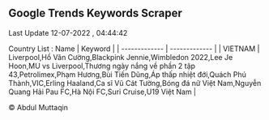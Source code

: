 

## Google Trends Keywords Scraper 
 
Last Update 12-07-2022 , 04:44:42

Country List :
 Name  | Keyword |
| ------------- | ------------- |
| VIETNAM | Liverpool,Hồ Văn Cường,Blackpink Jennie,Wimbledon 2022,Lee Je Hoon,MU vs Liverpool,Thương ngày nắng về phần 2 tập 43,Petrolimex,Phạm Hương,Bùi Tiến Dũng,Áp thấp nhiệt đới,Quách Phú Thành,VIC,Erling Haaland,Ca sĩ Vũ Cát Tường,Bóng đá nữ Việt Nam,Nguyễn Quang Hải Pau FC,Hà Nội FC,Suri Cruise,U19 Việt Nam |



© Abdul Muttaqin 
